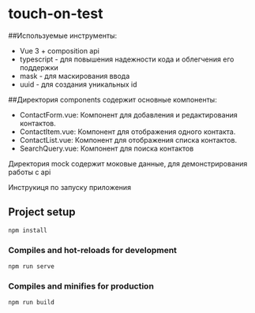 # touch-on-test

##Используемые инструменты:
- Vue 3 + composition api
- typescript - для повышения надежности кода и облегчения его поддержки
- mask - для маскирования ввода
- uuid - для создания уникальных id

##Директория components содержит основные компоненты:
- ContactForm.vue: Компонент для добавления и редактирования контактов.
- ContactItem.vue: Компонент для отображения одного контакта.
- ContactList.vue: Компонент для отображения списка контактов.
- SearchQuery.vue: Компонент для поиска контактов

Директория mock содержит моковые данные, для демонстрирования работы с api

Инструкиця по запуску приложения

## Project setup
```
npm install
```

### Compiles and hot-reloads for development
```
npm run serve
```

### Compiles and minifies for production
```
npm run build
```

